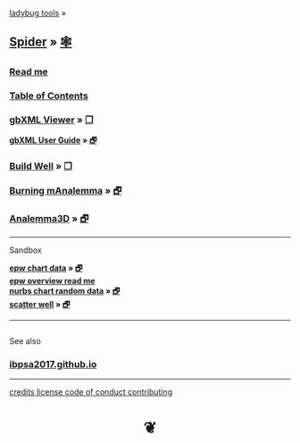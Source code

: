 <style>

#menu p { margin: 5px 0 ; }

h4 { margin: 0; }
</style>


[ladybug tools]( http://www.ladybug.tools ) &raquo;



## [Spider]( index.html ) &raquo; [&#x1f578;]( https://github.com/ladybug-tools/spider )


### [Read me]( #README.md )

### [Table of Contents]( spider-table-of-contents-r2.html )


### [gbXML Viewer]( #read-gbxml/README.md ) &raquo; [&#x2750;]( read-gbxml/gbxml-viewer/index.html "Open full screen" )


#### [gbXML User Guide]( #read-gbxml/gbxml-user-guide/README.md ) &raquo; [&#x1F5D7;]( read-gbxml/gbxml-user-guide/index.html )


### [Build Well]( #build-well/README.md ) &raquo; [&#x2750;]( build-well/index.html "Open full screen" )


### [Burning mAnalemma]( #burning-manalemma-2017/README.md ) &raquo; [&#x1F5D7;]( burning-manalemma-2017/index.html "Run full screen" )


### [Analemma3D]( #analemma3d/README.md ) &raquo; [&#x1F5D7;]( analemma3d/index.html "Run full screen" )


*** 

Sandbox

<!--
#### [build well qline]( #sandbox/build-well-qline/README.md) &raquo; [&#x1F5D7;]( http://www.ladybug.tools/spider/sandbox/build-well-qline/ "Run full screen" )
-->

#### [epw chart data]( #sandbox/chart-epw-data/README.md ) &raquo; [&#x1F5D7;]( sandbox/chart-epw-data/index.html )

#### [epw overview read me]( #pages/readme-epw.md )

#### [nurbs chart random data]( #sandbox/nurbs-chart/README.md) &raquo; [&#x1F5D7;]( http://www.ladybug.tools/spider/sandbox/nurbs-chart/ "Run full screen" )

#### [scatter well]( #sandbox/scatter-well/README.md) &raquo; [&#x1F5D7;]( http://www.ladybug.tools/spider/sandbox/scatter-well/ "Run full screen" )



***

<!-- rename -->

<div id=divSubMenu ></div>

<iframe id=ifrMenu class=bbbiframeMenu width=100% height=0 frameBorder=0 ></iframe>


See also

### [ibpsa2017.github.io]( https://ibpsa2017.github.io/ )




***

[credits         ]( #./pages/credits.md )
[license         ]( #./pages/license.md )
[code of conduct ]( #./pages/code-of-conduct.md )
[contributing    ]( #./pages/contributing.md )

<h1 style=text-align:center; > &#x2766; </h1>